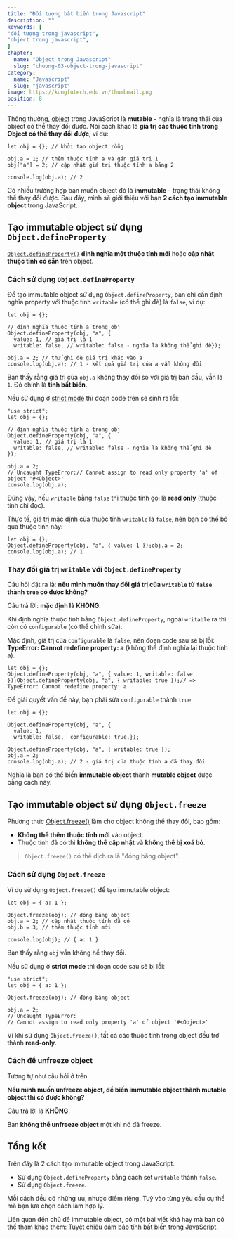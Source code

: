 ```yaml
---
title: "Đối tượng bất biến trong Javascript"
description: ""
keywords: [
"đối tượng trong javascript",
"object trong javascript",
]
chapter:
  name: "Object trong Javascript"
  slug: "chuong-03-object-trong-javascript"
category:
  name: "Javascript"
  slug: "javascript"
image: https://kungfutech.edu.vn/thumbnail.png
position: 8
---
```


Thông thường, [object](/bai-viet/javascript/object-la-gi-object-trong-javascript/) trong JavaScript là **mutable** - nghĩa là trạng thái của object có thể thay đổi được. Nói cách khác là **giá trị các thuộc tính trong Object có thể thay đổi được**, ví dụ:

    let obj = {}; // khởi tạo object rỗng

    obj.a = 1; // thêm thuộc tính a và gán giá trị 1
    obj["a"] = 2; // cập nhật giá trị thuộc tính a bằng 2

    console.log(obj.a); // 2

Có nhiều trường hợp bạn muốn object đó là **immutable** - trạng thái không thể thay đổi được. Sau đây, mình sẽ giới thiệu với bạn **2 cách tạo immutable object** trong JavaScript.

## Tạo immutable object sử dụng `Object.defineProperty`

[`Object.defineProperty()`](https://developer.mozilla.org/en-US/docs/Web/JavaScript/Reference/Global_Objects/Object/defineProperty) **định nghĩa một thuộc tính mới** hoặc **cập nhật thuộc tính có sẵn** trên object.

### Cách sử dụng `Object.defineProperty`

Để tạo immutable object sử dụng `Object.defineProperty`, bạn chỉ cần định nghĩa property với thuộc tính `writable` (có thể ghi đè) là `false`, ví dụ:

    let obj = {};

    // định nghĩa thuộc tính a trong obj
    Object.defineProperty(obj, "a", {
      value: 1, // giá trị là 1
      writable: false, // writable: false - nghĩa là không thể ghi đè});

    obj.a = 2; // thử ghi đè giá trị khác vào a
    console.log(obj.a); // 1 - kết quả giá trị của a vẫn không đổi

Bạn thấy rằng giá trị của `obj.a` không thay đổi so với giá trị ban đầu, vẫn là `1`. Đó chính là **tính bất biến**.

Nếu sử dụng ở [strict mode](/bai-viet/javascript/use-strict-trong-js/) thì đoạn code trên sẽ sinh ra lỗi:

    "use strict";
    let obj = {};

    // định nghĩa thuộc tính a trong obj
    Object.defineProperty(obj, "a", {
      value: 1, // giá trị là 1
      writable: false, // writable: false - nghĩa là không thể ghi đè
    });

    obj.a = 2;
    // Uncaught TypeError:// Cannot assign to read only property 'a' of object '#<Object>'
    console.log(obj.a);

Đúng vậy, nếu `writable` bằng `false` thì thuộc tính gọi là **read only** (thuộc tính chỉ đọc).

Thực tế, giá trị mặc định của thuộc tính `writable` là `false`, nên bạn có thể bỏ qua thuộc tính này:

    let obj = {};
    Object.defineProperty(obj, "a", { value: 1 });obj.a = 2;
    console.log(obj.a); // 1

### Thay đổi giá trị `writable` với `Object.defineProperty`

Câu hỏi đặt ra là: **nếu mình muốn thay đổi giá trị của `writable` từ `false` thành `true` có được không?**

Câu trả lời: **mặc định là KHÔNG**.

Khi định nghĩa thuộc tính bằng `Object.defineProperty`, ngoài `writable` ra thì còn có `configurable` (có thể chỉnh sửa).

Mặc định, giá trị của `configurable` là `false`, nên đoạn code sau sẽ bị lỗi: **TypeError: Cannot redefine property: a** (không thể định nghĩa lại thuộc tính a).

    let obj = {};
    Object.defineProperty(obj, "a", { value: 1, writable: false });Object.defineProperty(obj, "a", { writable: true });// => TypeError: Cannot redefine property: a

Để giải quyết vấn đề này, bạn phải sửa `configurable` thành `true`:

    let obj = {};

    Object.defineProperty(obj, "a", {
      value: 1,
      writable: false,  configurable: true,});

    Object.defineProperty(obj, "a", { writable: true });
    obj.a = 2;
    console.log(obj.a); // 2 - giá trị của thuộc tính a đã thay đổi

Nghĩa là bạn có thể biến **immutable object** thành **mutable object** được bằng cách này.

## Tạo immutable object sử dụng `Object.freeze`

Phương thức [Object.freeze()](https://developer.mozilla.org/en-US/docs/Web/JavaScript/Reference/Global_Objects/Object/freeze) làm cho object không thể thay đổi, bao gồm:

- **Không thể thêm thuộc tính mới** vào object.
- Thuộc tính đã có thì **không thể cập nhật** và **không thể bị xoá bỏ**.

> `Object.freeze()` có thể dịch ra là "đóng băng object".

### Cách sử dụng `Object.freeze`

Ví dụ sử dụng `Object.freeze()` để tạo immutable object:

    let obj = { a: 1 };

    Object.freeze(obj); // đóng băng object
    obj.a = 2; // cập nhật thuộc tính đã có
    obj.b = 3; // thêm thuộc tính mới

    console.log(obj); // { a: 1 }

Bạn thấy rằng `obj` vẫn không hề thay đổi.

Nếu sử dụng ở **strict mode** thì đoạn code sau sẽ bị lỗi:

    "use strict";
    let obj = { a: 1 };

    Object.freeze(obj); // đóng băng object

    obj.a = 2;
    // Uncaught TypeError:
    // Cannot assign to read only property 'a' of object '#<Object>'

Vì khi sử dụng `Object.freeze()`, tất cả các thuộc tính trong object đều trở thành **read-only**.

### Cách để unfreeze object

Tương tự như câu hỏi ở trên.

**Nếu mình muốn unfreeze object, để biến immutable object thành mutable object thì có được không?**

Câu trả lời là **KHÔNG**.

Bạn **không thể unfreeze object** một khi nó đã freeze.

## Tổng kết

Trên đây là 2 cách tạo immutable object trong JavaScript.

- Sử dụng `Object.defineProperty` bằng cách set `writable` thành `false`.
- Sử dụng `Object.freeze`.

Mỗi cách đều có những ưu, nhược điểm riêng. Tuỳ vào từng yêu cầu cụ thể mà bạn lựa chọn cách làm hợp lý.

Liên quan đến chủ đề immutable object, có một bài viết khá hay mà bạn có thể tham khảo thêm: [Tuyệt chiêu đảm bảo tính bất biến trong JavaScript](https://ehkoo.com/bai-viet/array-object-immutability-javascript).
